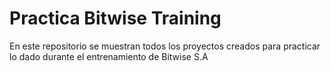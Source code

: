 # Practica Bitwise Training
 En este repositorio se muestran todos los proyectos creados para practicar lo dado durante el entrenamiento de Bitwise S.A
